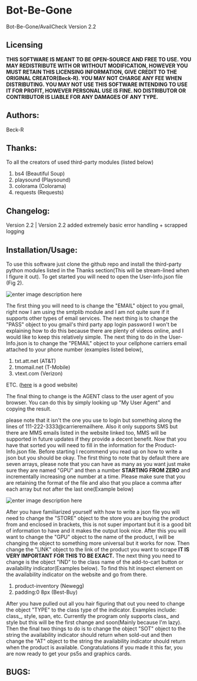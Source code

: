 # Bot-Be-Gone
Bot-Be-Gone/AvailCheck Version 2.2

## Licensing
**THIS SOFTWARE IS MEANT TO BE OPEN-SOURCE AND FREE TO USE. YOU MAY REDISTRIBUTE WITH OR WITHOUT MODIFICATION, HOWEVER YOU MUST RETAIN THIS LICENSING INFORMATION, GIVE CREDIT TO THE ORIGINAL CREATOR(Beck-R). YOU MAY NOT CHARGE ANY FEE WHEN DISTRIBUTING. YOU MAY NOT USE THIS SOFTWARE INTENDING TO USE IT FOR PROFIT, HOWEVER PERSONAL USE IS FINE. NO DISTRIBUTOR OR CONTRIBUTOR IS LIABLE FOR ANY DAMAGES OF ANY TYPE.**

## Authors:
Beck-R

## Thanks:
To all the creators of used third-party modules (listed below)

 1. bs4 (Beautiful Soup)
 2. playsound (Playsound)
 3. colorama (Colorama)
 4. requests (Requests)

## Changelog:

Version 2.2 | Version 2.2 added extremely basic error handling + scrapped logging

## Installation/Usage:
To use this software just clone the github repo and install the third-party python modules listed in the Thanks section(This will be stream-lined when I figure it out). To get started you will need to open the User-Info.json file (Fig 2).

![enter image description here](https://cdn.discordapp.com/attachments/756610458496139325/781972672682786846/unknown.png)

The first thing you will need to is change the "EMAIL" object to you gmail, right now I am using the smtplib module and I am not quite sure if it supports other types of email services. The next thing is to change the "PASS" object to you gmail's third party app login password I won't be explaining how to do this because there are plenty of videos online, and I would like to keep this relatively simple. The next thing to do in the User-Info.json is to change the "PEMAIL" object to your cellphone carriers email attached to your phone number (examples listed below), 

 1. txt.att.net (AT&T)
 2. tmomail.net (T-Mobile)
 3. vtext.com (Verizon)
 
 ETC. ([here](https://20somethingfinance.com/how-to-send-text-messages-sms-via-email-for-free/) is a good website)

The final thing to change is the AGENT class to the user agent of you browser. You can do this by simply looking up "My User Agent" and copying the result.

please note that it isn't the one you use to login but something along the lines of 111-222-3333@carrieremailhere. Also it only supports SMS but there are MMS emails listed in the website linked too, MMS will be supported in future updates if they provide a decent benefit. Now that you have that sorted you will need to fill in the information for the Product-Info.json file. Before starting I recommend you read up on how to write a json but you should be okay. The first thing to note that by default there are seven arrays, please note that you can have as many as you want just make sure they are named "GPU" and then a number **STARTING FROM ZERO** and incrementally increasing one number at a time. Please make sure that you are retaining the format of the file and also that you place a comma after each array but not after the last one(Example below)

![enter image description here](https://cdn.discordapp.com/attachments/756610458496139325/782492596169211914/unknown.png)

After you have familiarized yourself with how to write a json file you will need to change the "STORE" object to the store you are buying the product from and enclosed in brackets, this is not super important but it is a good bit of information to have and it makes the output look nice. After this you will want to change the "GPU" object to the name of the product, I will be changing the object to something more universal but it works for now. Then change the "LINK" object to the link of the product you want to scrape **IT IS VERY IMPORTANT FOR THIS TO BE EXACT.** The next thing you need to change is the object "IND" to the class name of the add-to-cart button or availability indicator(Examples below). To find this hit inspect element on the availability indicator on the website and go from there.
 
 1. product-inventory (Newegg)
 2. padding:0 8px (Best-Buy)

After you have pulled out all you hair figuring that out you need to change the object "TYPE" to the class type of the indicator. Examples include: class_, style, span, etc. Currently the program only supports class_ and style but this will be the first change and soon(Mainly because I'm lazy).  Then the final two things to do is to change the object "SOT" object to the string the availability indicator should return when sold-out and then change the "AT" object to the string the availability indicator should return when the product is available. Congratulations if you made it this far, you are now ready to get your ps5s and graphics cards. 

## BUGS:

